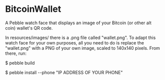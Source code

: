 BitcoinWallet
=============

A Pebble watch face that displays an image of your Bitcoin (or other alt coin) wallet's QR code. 

In resources/images/ there is a .png file called "wallet.png". To adapt this watch face for your own purposes, all you need to do is replace the "wallet.png" with a PNG of your own image, scaled to 140x140 pixels. From there, run:

$ pebble build

$ pebble install --phone "IP ADDRESS OF YOUR PHONE"
